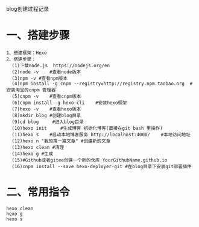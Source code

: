 blog创建过程记录

# 一、搭建步骤

    1、搭建框架：Hexo
    2、搭建步骤：
      (1)下载node.js  https://nodejs.org/en
      (2)node -v	#查看node版本
      (3)npm -v	#查看npm版本
      (4)npm install -g cnpm --registry=http://registry.npm.taobao.org	#安装淘宝的cnpm 管理器
      (5)cnpm -v	#查看cnpm版本
      (6)cnpm install -g hexo-cli    #安装hexo框架
      (7)hexo -v	#查看hexo版本
      (8)mkdir blog	#创建blog目录
      (9)cd blog	 #进入blog目录
      (10)hexo init 	#生成博客 初始化博客(直接在git bash 里操作)
      (11)hexo s	#启动本地博客服务 http://localhost:4000/	#本地访问地址
      (12)hexo n "我的第一篇文章" #创建新的文章 
      (13)hexo clean #清理
      (14)hexo g #生成
      (15)#Github或者gitee创建一个新的仓库 YourGithubName.github.io
      (16)cnpm install --save hexo-deployer-git #在blog目录下安装git部署插件

# 二、常用指令
  ```
  hexo clean
  hexo g
  hexo s
  ```


